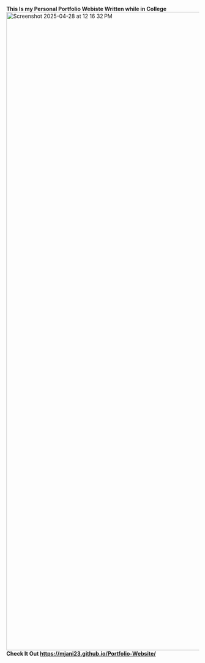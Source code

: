 **This Is my Personal Portfolio Webiste Written while in College** 
<img width="1665" alt="Screenshot 2025-04-28 at 12 16 32 PM" src="https://github.com/user-attachments/assets/43088479-8c45-46a1-9267-ef1c7e86501d" />
**Check It Out https://mjani23.github.io/Portfolio-Website/**
